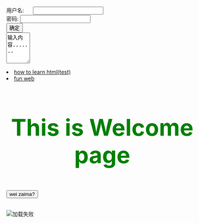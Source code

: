 <html>
<head>

</head>
<script type="text/javascript">
      function contxt() //定义函数
      {
         alert("buzai cnm");
      }
   </script>
<body>
<form>
      <label>用户名:</label>
      <input type="text"/> <br />
      <label for="pass">密码:</label>
      <input type="password"  name="pass"/>  <br />  
      <input type="submit" value="确定"  name="submit" /> <br />
      <textarea cols="5" rows="5">输入内容.......</textarea>
</form>  
<style type="text/css">
h1{
    font-size:60px;
    color:green;	
    text-align:center;
}

</style>
<li><a href="https://hnsznj1998.github.io/demo/page1.html" title="test" >how to learn html(test)</a> </li>
 <li><a href="https://aidn.jp/mikutap//" target="_blank" title="fun web" >fun web</a> </li>
<h1>This is Welcome page</h1> <br />

<form>
      <input type="button"  value="wei zaima?" onclick="contxt()" /> <br /> 
   </form>
<img src = "https://hnsznj1998.github.io/pic1.jpg" alt = "加载失败" title = "good image" />
</body>
</html>
